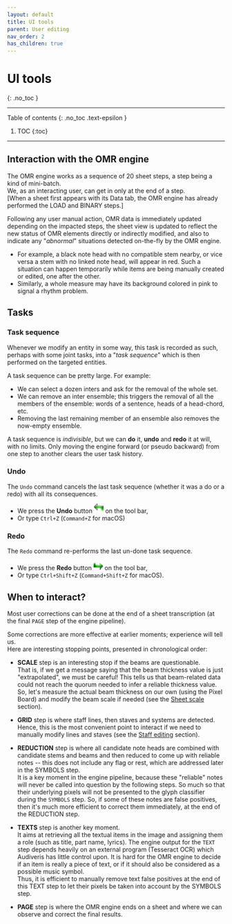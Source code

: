```yaml
---
layout: default
title: UI tools
parent: User editing
nav_order: 2
has_children: true
---
```

# UI tools
{: .no_toc }

---
Table of contents
{: .no_toc .text-epsilon }
1. TOC
{:toc}
---

## Interaction with the OMR engine

The OMR engine works as a sequence of 20 sheet steps, a step being a kind of mini-batch.  
We, as an interacting user, can get in only at the end of a step.  
[When a sheet first appears with its Data tab, the OMR engine has already performed the LOAD and
BINARY steps.]

Following any user manual action, OMR data is immediately updated depending on the impacted
steps, the sheet view is updated to reflect the new status of OMR elements directly or
indirectly modified, and also to indicate any "_abnormal_" situations detected on-the-fly by
the OMR engine.
* For example, a black note head with no compatible stem nearby, or vice versa a stem with no
  linked note head, will appear in red.
  Such a situation can happen temporarily while items are being manually created or edited,
  one after the other.
* Similarly, a whole measure may have its background colored in pink to signal a rhythm problem.

## Tasks

### Task sequence

Whenever we modify an entity in some way, this task is recorded as such, perhaps with some
joint tasks, into a "_task sequence_" which is then performed on the targeted entities.

A task sequence can be pretty large. For example:

*   We can select a dozen inters and ask for the removal of the whole set.
*   We can remove an inter ensemble; this triggers the removal of all the
members of the ensemble: words of a sentence, heads of a head-chord, etc.
*   Removing the last remaining member of an ensemble also removes the now-empty ensemble.

A task sequence is _indivisible_, but we can **do** it, **undo** and **redo** it at will,
with no limits.
Only moving the engine forward (or pseudo backward) from one step to another clears the user
task history.


### Undo

The ``Undo`` command cancels the last task sequence (whether it was a do or a redo)
with all its consequences.

*   We press the **Undo** button ![](../../../assets/images/undo.png) on the tool bar,
*   Or type `Ctrl+Z` (`Command+Z` for macOS)

### Redo

The ``Redo`` command re-performs the last un-done task sequence.

*   We press the **Redo** button ![](../../../assets/images/redo.png) on the tool bar,
*   Or type `Ctrl+Shift+Z` (`Command+Shift+Z` for macOS).

## When to interact?

Most user corrections can be done at the end of a sheet transcription
(at the final `PAGE` step of the engine pipeline).

Some corrections are more effective at earlier moments; experience will tell us.  
Here are interesting stopping points, presented in chronological order:

* **SCALE** step is an interesting stop if the beams are questionable.  
That is, if we get a message saying that the beam thickness value is just "extrapolated",
we must be careful!
This tells us that beam-related data could not reach the quorum needed to infer a reliable
thickness value.  
So, let's measure the actual beam thickness on our own (using the Pixel Board) and modify
the beam scale if needed (see the [Sheet scale](../../main/sheet_scale.md) section).

* **GRID** step is where staff lines, then staves and systems are detected.  
Hence, this is the most convenient point to interact if we need to manually modify lines
and staves (see the [Staff editing](./staff_editing.md) section).

* **REDUCTION** step is where all candidate note heads are combined with candidate stems and
beams and then reduced to come up with reliable notes
-- this does not include any flag or rest, which are addressed later in the SYMBOLS step.  
It is a key moment in the engine pipeline, because these "reliable" notes will never be called into
question by the following steps.
So much so that their underlying pixels will not be presented to the glyph classifier during the
`SYMBOLS` step.
So, if some of these notes are false positives, then it's much more efficient to correct them
immediately, at the end of the REDUCTION step.

* **TEXTS** step is another key moment.  
It aims at retrieving all the textual items in the image and assigning them a role (such as title,
part name, lyrics).
The engine output for the `TEXT` step depends heavily on an external program (Tesseract OCR) 
which Audiveris has little control upon.
It is hard for the OMR engine to decide if an item is really a piece of text, or if it should also
be considered as a possible music symbol.  
Thus, it is efficient to manually remove text false positives at the end of this TEXT step to let
their pixels be taken into account by the SYMBOLS step.

* **PAGE** step is where the OMR engine ends on a sheet and where we can observe and correct the
final results.
